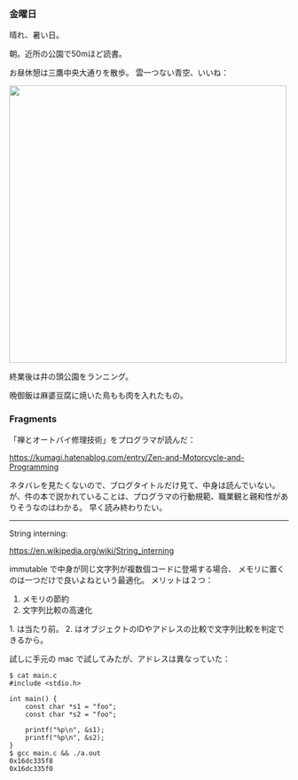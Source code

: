 ### 金曜日

晴れ、暑い日。

朝。近所の公園で50mほど読書。

お昼休憩は三鷹中央大通りを散歩。
雲一つない青空、いいね：

<img src="https://i.imgur.com/XJkf6hO.jpg" width="500">

終業後は井の頭公園をランニング。

晩御飯は麻婆豆腐に焼いた鳥もも肉を入れたもの。

### Fragments

「禅とオートバイ修理技術」をプログラマが読んだ：

https://kumagi.hatenablog.com/entry/Zen-and-Motorcycle-and-Programming

ネタバレを見たくないので、ブログタイトルだけ見て、中身は読んでいない。
が、件の本で説かれていることは、プログラマの行動規範、職業観と親和性がありそうなのはわかる。
早く読み終わりたい。

---

String interning:

https://en.wikipedia.org/wiki/String_interning

immutable で中身が同じ文字列が複数個コードに登場する場合、
メモリに置くのは一つだけで良いよねという最適化。
メリットは２つ：

1. メモリの節約
1. 文字列比較の高速化

1\. は当たり前。
2\. はオブジェクトのIDやアドレスの比較で文字列比較を判定できるから。

試しに手元の mac で試してみたが、アドレスは異なっていた：

```
$ cat main.c 
#include <stdio.h>

int main() {
    const char *s1 = "foo";
    const char *s2 = "foo";

    printf("%p\n", &s1);
    printf("%p\n", &s2);
}
$ gcc main.c && ./a.out 
0x16dc335f8
0x16dc335f0
```